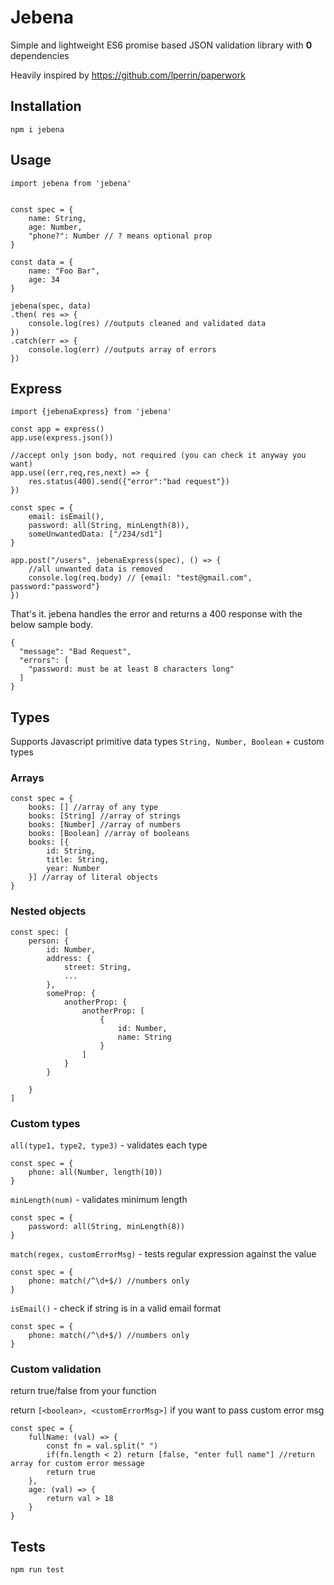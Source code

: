 # Jebena
Simple and lightweight ES6 promise based JSON validation library with **0** dependencies

Heavily inspired by https://github.com/lperrin/paperwork

## Installation
`npm i jebena`

## Usage

```
import jebena from 'jebena'


const spec = {
    name: String,
    age: Number,
    "phone?": Number // ? means optional prop
}

const data = {
    name: "Foo Bar",
    age: 34
}

jebena(spec, data)
.then( res => {
    console.log(res) //outputs cleaned and validated data
})
.catch(err => {
    console.log(err) //outputs array of errors
})

```
## Express

```
import {jebenaExpress} from 'jebena'

const app = express()
app.use(express.json())

//accept only json body, not required (you can check it anyway you want)
app.use((err,req,res,next) => {
    res.status(400).send({"error":"bad request"})
})

const spec = {
    email: isEmail(),
    password: all(String, minLength(8)),
    someUnwantedData: ["/234/sd1"]
}

app.post("/users", jebenaExpress(spec), () => {
    //all unwanted data is removed
    console.log(req.body) // {email: "test@gmail.com", password:"password"}
})

```

That's it. jebena handles the error and returns a 400 response with the below sample body.
```
{
  "message": "Bad Request",
  "errors": [
    "password: must be at least 8 characters long"
  ]
}
```

## Types

Supports Javascript primitive data types `String, Number, Boolean` + custom types

### Arrays

```
const spec = {
    books: [] //array of any type
    books: [String] //array of strings
    books: [Number] //array of numbers
    books: [Boolean] //array of booleans
    books: [{
        id: String,
        title: String,
        year: Number
    }] //array of literal objects
}
```

### Nested objects
```
const spec: [
    person: {
        id: Number,
        address: {
            street: String,
            ...
        },
        someProp: {
            anotherProp: {
                anotherProp: [
                    {
                        id: Number,
                        name: String
                    }
                ]
            }
        }

    }
]
```
### Custom types

`all(type1, type2, type3)` - validates each type

```
const spec = {
    phone: all(Number, length(10))
}
```

`minLength(num)` - validates minimum length

```
const spec = {
    password: all(String, minLength(8))
}
```

`match(regex, customErrorMsg)` - tests regular expression against the value

```
const spec = {
    phone: match(/^\d+$/) //numbers only
}
```

`isEmail()` - check if string is in a valid email format

```
const spec = {
    phone: match(/^\d+$/) //numbers only
}
```

### Custom validation
return true/false from your function

return `[<boolean>, <customErrorMsg>]` if you want to pass custom error msg

```
const spec = {
    fullName: (val) => {
        const fn = val.split(" ")
        if(fn.length < 2) return [false, "enter full name"] //return array for custom error message
        return true
    },
    age: (val) => {
        return val > 18
    }
}
```

## Tests

`npm run test`